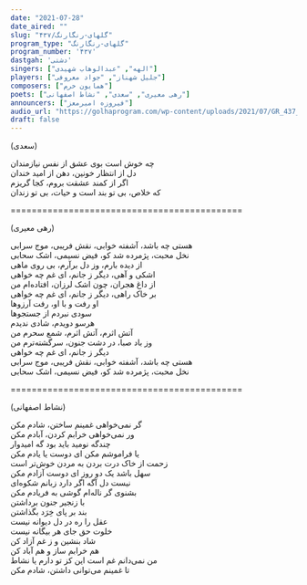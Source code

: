 ```yaml
---
date: "2021-07-28"
date_aired: ""
slug: "گلهای-رنگارنگ/۴۳۷"
program_type: "گلهای-رنگارنگ"
program_number: '۴۳۷'
dastgah: 'دشتی'
singers: ["الهه", "عبدالوهاب شهیدی"]
players: ["جلیل شهناز", "جواد معروفی"]
composers: ["همایون خرم"]
poets: ["رهی معیری", "سعدی", "نشاط اصفهانی"]
announcers: ["فیروزه امیرمعز"]
audio_url: "https://golhaprogram.com/wp-content/uploads/2021/07/GR_437_Elaheh.mp3"
draft: false
---
```


(سعدی)  

چه خوش است بوی عشق از نفس نیازمندان  
دل از انتظار خونین، دهن از امید خندان  
اگر از کمند عشقت بروم، کجا گریزم  
که خلاص، بی تو بند است و حیات، بی تو زندان  

============================================  

(رهی معیری)  

هستی چه باشد، آشفته خوابی، نقش فریبی، موج سرابی  
نخل محبت، پژمرده شد کو، فیض نسیمی، اشک سحابی  
از دیده بارم، وز دل برآرم، بی روی ماهی  
اشکی و آهی، دیگر ز جانم، ای غم چه خواهی  
از داغ هجران، چون اشک لرزان، افتاده‌ام من  
بر خاک راهی، دیگر ز جانم، ای غم چه خواهی  
او رفت و با او، رفت آرزوها  
سودی نبردم از جستجوها  
هرسو دویدم، شادی ندیدم  
آتش اثرم، آتش اثرم، شمع سحرم من  
وز باد صبا، در دشت جنون، سرگشته‌ترم من  
دیگر ز جانم، ای غم چه خواهی  
هستی چه باشد، آشفته خوابی، نقش فریبی، موج سرابی  
نخل محبت، پژمرده شد کو، فیض نسیمی، اشک سحابی  

============================================  

(نشاط اصفهانی)  

گر نمی‌خواهی غمینم ساختن، شادم مکن  
ور نمی‌خواهی خرابم کردن، آبادم مکن  
چندگه نومید باید بود گه امیدوار  
یا فراموشم مکن ای دوست یا یادم مکن  
زحمت از خاک درت بردن به مردن خوش‌تر است  
سهل باشد یک دو روز ای دوست آزادم مکن  
نیست دل آگه اگر دارد زبانم شکوه‌ای  
بشنوی گر ناله‌ام گوشی به فریادم مکن  
با زنجیر جنون برداشتن  
بند بر پای خِرَد بگذاشتن  
عقل را ره در دل دیوانه نیست  
خلوت حق جای هر بیگانه نیست  
شاد بنشین و ز غم آزاد کن  
هم خرابم ساز و هم آباد کن  
من نمی‌دانم غم است این کز تو دارم یا نشاط  
تا غمینم می‌توانی داشتن، شادم مکن  
